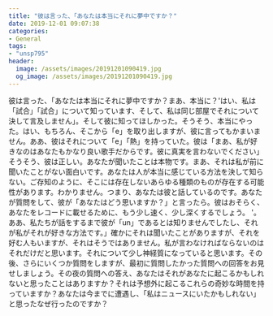 ```yaml
---
title: "彼は言った、「あなたは本当にそれに夢中ですか？"
date: 2019-12-01 09:07:38
categories:
- General
tags:
- "unsp795"
header:
  image: /assets/images/20191201090419.jpg
  og_image: /assets/images/20191201090419.jpg
---
```


彼は言った、「あなたは本当にそれに夢中ですか？まあ、本当に？&#39;はい、私は「試合」「試合」について知っています、そして、私は同じ部屋でそれについて決して言及しません」。そして彼に知ってほしかった。そうそう、本当にやった。はい、もちろん、そこから「e」を取り出しますが、彼に言ってもかまいません。ああ、彼はそれについて「e」「熱」を持っていた。彼は「まあ、私が好きなのはあなたもかなり良い歌手だからです。彼に真実を言わないでください」そうそう、彼は正しい。あなたが聞いたことは本物です。まあ、それは私が前に聞いたことがない面白いです。あなたは人が本当に感じている方法を決して知らない。ご存知のように、そこには存在しないあらゆる種類のものが存在する可能性があります。わかりません。つまり、あなたは彼と話しているのです。あなたが質問をして、彼が「あなたはどう思いますか？」と言ったら。彼はおそらく、あなたをレコードに載せるために、もう少し速く、少し深くするでしょう。 &#39;。ああ、私たちが話をするまで彼が「un」であるとは知りませんでしたし、それが私がそれが好きな方法です。」確かにそれは聞いたことがありますが、それを好む人もいますが、それはそうではありません。私が言わなければならないのはそれだけだと思います。それについて少し神経質になっていると思います。その後、さらにいくつか質問をしますが、最初に質問したかった質問への回答をお見せしましょう。その夜の質問への答え、あなたはそれがあなたに起こるかもしれないと思ったことはありますか？それは予想外に起こるこれらの奇妙な時間を持っていますか？あなたは今までに遭遇し、「私はニュースにいたかもしれない」と思ったなぜ行ったのですか？
